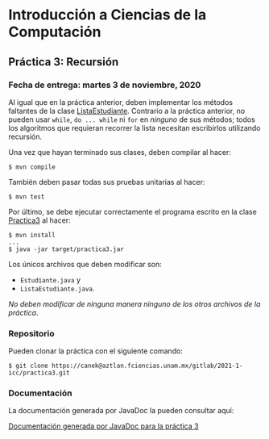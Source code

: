 Introducción a Ciencias de la Computación
=========================================

Práctica 3: Recursión
---------------------

### Fecha de entrega: martes 3 de noviembre, 2020

Al igual que en la práctica anterior, deben implementar los métodos faltantes de
la clase
[ListaEstudiante](https://aztlan.fciencias.unam.mx/gitlab/2021-1-icc/practica3/blob/master/src/main/java/mx/unam/ciencias/icc/ListaEstudiante.java).
Contrario a la práctica anterior, no pueden usar `while`, `do ... while` ni
`for` en *ninguno* de sus métodos; todos los algoritmos que requieran recorrer
la lista necesitan escribirlos utilizando recursión.

Una vez que hayan terminado sus clases, deben compilar al hacer:

```
$ mvn compile
```

También deben pasar todas sus pruebas unitarias al hacer:

```
$ mvn test
```

Por último, se debe ejecutar correctamente el programa escrito en la clase
[Practica3](https://aztlan.fciencias.unam.mx/gitlab/2021-1-icc/practica3/blob/master/src/main/java/mx/unam/ciencias/icc/Practica3.java)
al hacer:

```
$ mvn install
...
$ java -jar target/practica3.jar
```

Los únicos archivos que deben modificar son:

* `Estudiante.java` y
* `ListaEstudiante.java`.

*No deben modificar de ninguna manera ninguno de los otros archivos de la práctica*.

### Repositorio

Pueden clonar la práctica con el siguiente comando:

```
$ git clone https://canek@aztlan.fciencias.unam.mx/gitlab/2021-1-icc/practica3.git
```

### Documentación

La documentación generada por JavaDoc la pueden consultar aquí:

[Documentación generada por JavaDoc para la práctica
3](https://aztlan.fciencias.unam.mx/~canek/2021-1-icc/practica3/apidocs/index.html)
